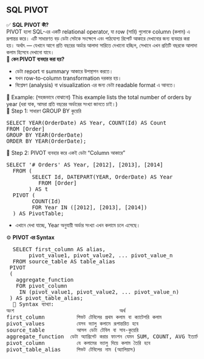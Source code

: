 ## SQL PIVOT

✅ <b>SQL PIVOT কী? </b> <br> 
PIVOT হলো SQL-এর একটি relational operator, যা row (সারি) গুলোকে column (কলাম) এ রূপান্তর করে।
এটি সাধারণত বড় ডেটা সেটকে সংক্ষেপে এবং পাঠযোগ্য রিপোর্ট আকারে দেখানোর জন্য ব্যবহার করা হয়।
অর্থাৎ — যেখানে আগে প্রতি বছরের অর্ডার আলাদা সারিতে দেখানো হচ্ছিল, সেখানে এখন প্রতিটি বছরকে আলাদা কলাম হিসেবে দেখানো যাবে। <br> 
🔷 <b>কেন PIVOT ব্যবহার করা হয়? </b> <br> 
 * ডেটা report বা summary আকারে উপস্থাপন করতে।
 * যখন row-to-column transformation দরকার হয়।
 * বিশ্লেষণ (analysis) বা visualization এর জন্য ডেটা readable format এ আনতে।

🧮 Example: (সহজভাবে বোঝানো) This example lists the total number of orders by year (ধরা যাক, আমরা প্রতি বছরের অর্ডারের সংখ্যা জানতে চাই।)  <br> 
🔹 Step 1: সাধারণ GROUP BY কুয়েরি <br> 
<pre>
SELECT YEAR(OrderDate) AS Year, COUNT(Id) AS Count
FROM [Order]
GROUP BY YEAR(OrderDate)
ORDER BY YEAR(OrderDate);
</pre>
🔹 Step 2: PIVOT ব্যবহার করে একই ডেটা “Column আকারে” 
<pre>
SELECT '# Orders' AS Year, [2012], [2013], [2014]
  FROM (
        SELECT Id, DATEPART(YEAR, OrderDate) AS Year 
          FROM [Order]
       ) AS t
  PIVOT (
        COUNT(Id) 
        FOR Year IN ([2012], [2013], [2014])
  ) AS PivotTable;
</pre>
 - এখানে দেখা যাচ্ছে, Year অনুযায়ী অর্ডার সংখ্যা এখন কলামে চলে এসেছে।

⚙️ <b>PIVOT এর Syntax </b> 
<pre>
  SELECT first_column AS alias,
       pivot_value1, pivot_value2, ... pivot_value_n
  FROM source_table AS table_alias
 PIVOT 
 (
   aggregate_function
   FOR pivot_column
    IN (pivot_value1, pivot_value2, ... pivot_value_n)
 ) AS pivot_table_alias;
  🔸 Syntax ব্যাখ্যা:
অংশ                                	অর্থ
first_column	      পিভট টেবিলের প্রথম কলাম বা ক্যাটেগরি কলাম
pivot_values	      যেসব ভ্যালু কলামে রূপান্তরিত হবে
source_table	      আসল ডেটা টেবিল বা সাব-কুয়েরি
aggregate_function	ডেটা অ্যাগ্রিগেট করার ফাংশন যেমন SUM, COUNT, AVG ইত্যাদি
pivot_column	      যে কলামের ভ্যালু দিয়ে কলাম তৈরি হবে
pivot_table_alias	  পিভট টেবিলের নাম (অ্যালিয়াস)
</pre>





